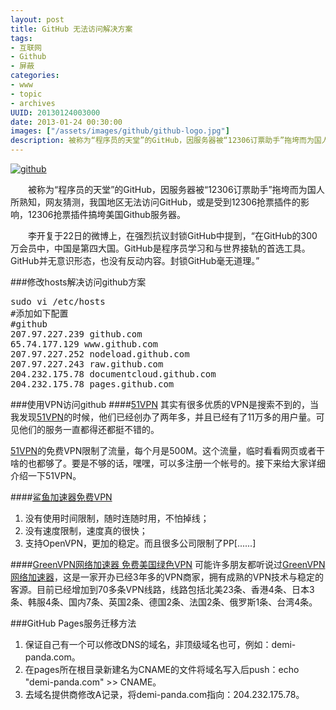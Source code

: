 ```yaml
---
layout: post
title: GitHub 无法访问解决方案
tags: 
- 互联网
- Github
- 屏蔽
categories:
- www
- topic
- archives
UUID: 20130124003000
date: 2013-01-24 00:30:00
images: ["/assets/images/github/github-logo.jpg"]
description: 被称为“程序员的天堂”的GitHub，因服务器被“12306订票助手”拖垮而为国人所熟知，网友猜测，我国地区无法访问GitHub，或是受到12306抢票插件的影响，12306抢票插件搞垮美国Github服务器。
---
```


<a href="{{site.static_url}}/assets/images/github/github-logo.jpg" alt="github" rel="prettyPhoto[{{page.UUID}}]" >
<img src="{{site.static_url}}/assets/images/github/github-logo.jpg" alt="github" class="img-center" />
</a>

　　被称为“程序员的天堂”的GitHub，因服务器被“12306订票助手”拖垮而为国人所熟知，网友猜测，我国地区无法访问GitHub，或是受到12306抢票插件的影响，12306抢票插件搞垮美国Github服务器。

　　李开复于22日的微博上，在强烈抗议封锁GitHub中提到，“在GitHub的300万会员中，中国是第四大国。GitHub是程序员学习和与世界接轨的首选工具。GitHub并无意识形态，也没有反动内容。封锁GitHub毫无道理。”

###修改hosts解决访问github方案
<pre id="bash">
sudo vi /etc/hosts
#添加如下配置
#github
207.97.227.239 github.com
65.74.177.129 www.github.com
207.97.227.252 nodeload.github.com
207.97.227.243 raw.github.com
204.232.175.78 documentcloud.github.com
204.232.175.78 pages.github.com
</pre>

###使用VPN访问github
####<a href="http://a.wy002.info/in.html?userid=195596" alt="51VPN" target="_bank">51VPN</a>
其实有很多优质的VPN是搜索不到的，当我发现<a href="http://a.wy002.info/in.html?userid=195596" alt="51VPN" target="_bank">51VPN</a>的时候，他们已经创办了两年多，并且已经有了11万多的用户量。可见他们的服务一直都得还都挺不错的。

<a href="http://a.wy002.info/in.html?userid=195596" alt="51VPN" target="_bank">51VPN</a>的免费VPN限制了流量，每个月是500M。这个流量，临时看看网页或者干啥的也都够了。要是不够的话，嘿嘿，可以多注册一个帐号的。接下来给大家详细介绍一下51VPN。

####<a href="http://shayunet.info/170850" alt="鲨鱼加速器免费VPN" target="_bank">鲨鱼加速器免费VPN</a>
<ol>
<li>没有使用时间限制，随时连随时用，不怕掉线；</li>
<li>没有速度限制，速度真的很快；</li>
<li>支持OpenVPN，更加的稳定。而且很多公司限制了PP[......]</li>
</ol>

####<a href="http://gjsq.me/659897" alt="GreenVPN网络加速器" target="_bank">GreenVPN网络加速器 免费美国绿色VPN</a>
可能许多朋友都听说过<a href="http://gjsq.me/659897" alt="GreenVPN网络加速器" target="_bank">GreenVPN网络加速器</a>，这是一家开办已经3年多的VPN商家，拥有成熟的VPN技术与稳定的客源。目前已经增加到70多条VPN线路，线路包括北美23条、香港4条、日本3条、韩服4条、国内7条、英国2条、德国2条、法国2条、俄罗斯1条、台湾4条。


###GitHub Pages服务迁移方法
<ol>
<li>保证自己有一个可以修改DNS的域名，非顶级域名也可，例如：demi-panda.com。</li>
<li>在pages所在根目录新建名为CNAME的文件将域名写入后push：echo "demi-panda.com" >> CNAME。</li>
<li>去域名提供商修改A记录，将demi-panda.com指向：204.232.175.78。</li>
</ol>


